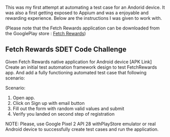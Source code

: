 This was my first attempt at automating a test case for an Andorid device. It was also a first getting exposed to Appium and was a enjoyable and rewarding experience. Below are the instructions I was given to work with. 

(Please note that the Fetch Rewards application can be downloaded from the GooglePlay store : [Fetch Rewards](https://play.google.com/store/apps/details?id=com.fetchrewards.fetchrewards.hop&hl=en_US&gl=US))

## Fetch Rewards SDET Code Challenge

Given Fetch Rewards native application for Android device [APK Link] 
Create an initial test automation framework design to test FetchRewards app. And add a fully functioning automated test case that following scenario:


Scenario:

  1. Open app.
  1. Click on Sign up with email button
  1. Fill out the form with random valid values and submit
  1. Verify you landed on second step of registration

NOTE: Please, use ​Google Pixel 2 API 28 with​​PlayStore emulator ​or real Android device to successfully create test cases and run the application.
